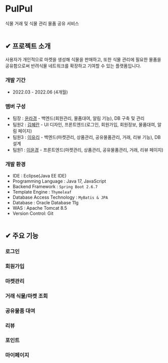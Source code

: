 # PulPul
식물 거래 및 식물 관리 물품 공유 서비스
</br></br>

## ✔ 프로젝트 소개
사용자가 개인적으로 마켓을 생성해 식물을 판매하고, 또한 식물 관리에 필요한 물품을 공유함으로써 반려식물 네트워크를 확장하고 기여할 수 있는 플랫폼입니다.

### 개발 기간
- 2022.03 - 2022.06 (4개월)

### 맴버 구성
- 팀장 : [윤라경](https://github.com/duldul34) - 백엔드(회원관리, 물품대여, 알림 기능), DB 구축 및 관리
- 팀원2 : [김혜란](https://github.com/hyeran0513) - UI 디자인, 프론트엔드(로그인, 회원가입, 회원정보, 물품대여, 알림 페이지)
- 팀원3 : [이유리](https://github.com/lee-code712) - 백엔드(마켓관리, 상품관리, 공유물품관리, 거래, 리뷰 기능), DB 설계
- 팀원1 : [이윤경](https://github.com/ktoo23) - 프론트엔드(마켓관리, 상품관리, 공유물품관리, 거래, 리뷰 페이지)

### 개발 환경
- IDE : Eclipse(Java EE IDE)
- Programming Language : Java 17, JavaScript
- Backend Framework : `Spring Boot 2.6.7`
- Template Engine : `Thymeleaf`
- Database Access Technology : `MyBatis & JPA`
- Database : Oracle Database 11g
- WAS : Apache Tomcat 8.5
- Version Control: Git
</br></br>

## ✔ 주요 기능
### 로그인
### 회원가입
### 마켓관리
### 거래 식물/마켓 조회
### 공유물품 대여
### 리뷰
### 포인트
### 마이페이지
